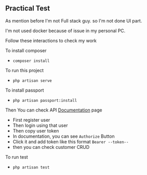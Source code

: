 ## Practical Test

As mention before I'm not Full stack guy. so I'm not done UI part. 

I'm not used docker because of issue in my personal PC.

Follow these interactions to check my work

To install composer

- ``composer install``

To run this project

- ``php artisan serve``

To install passport

- ``php artisan passport:install``

Then You can check API [Documentation](http://127.0.0.1:8000/api/documentation) page

- First register user 
- Then login using that user
- Then copy user token
- In documentation, you can see ``Authorize`` Button
- Click it and add token like this format ``Bearer --token--``
- then you can check customer CRUD

To run test

- ``php artisan test``
